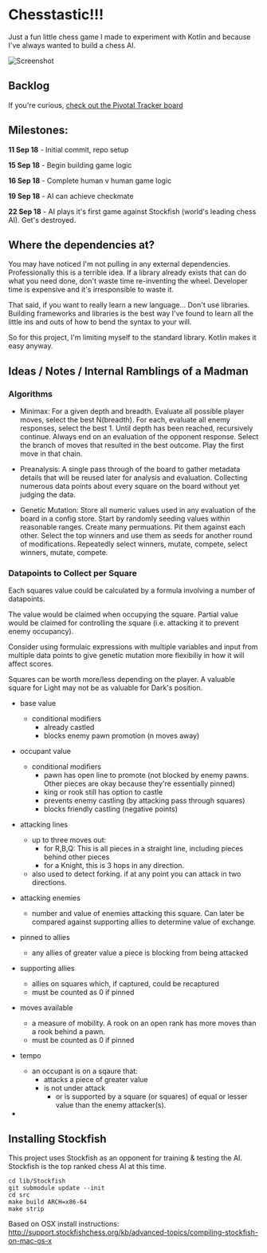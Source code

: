 # Chesstastic!!!

Just a fun little chess game I made to experiment with Kotlin and because I've always wanted to build a chess AI. 

![Screenshot](https://i.gyazo.com/337df6aa1b8bb5d907d772852f6d7780.png)

## Backlog

If you're curious, [check out the Pivotal Tracker board](https://www.pivotaltracker.com/n/projects/2199679)

## Milestones:

**11 Sep 18** - Initial commit, repo setup

**15 Sep 18** - Begin building game logic

**16 Sep 18** - Complete human v human game logic

**19 Sep 18** - AI can achieve checkmate

**22 Sep 18** - AI plays it's first game against Stockfish (world's leading chess AI). Get's destroyed. 

## Where the dependencies at?

You may have noticed I'm not pulling in any external dependencies. Professionally this is a terrible idea. If a library already exists that can do what you need done, don't waste time re-inventing the wheel. Developer time is expensive and it's irresponsible to waste it. 

That said, if you want to really learn a new language... Don't use libraries. Building frameworks and libraries is the best way I've found to learn all the little ins and outs of how to bend the syntax to your will. 

So for this project, I'm limiting myself to the standard library. Kotlin makes it easy anyway. 

## Ideas / Notes / Internal Ramblings of a Madman

### Algorithms

- Minimax: For a given depth and breadth. Evaluate all possible player moves, select the best N(breadth). For each, evaluate all enemy responses, select the best 1. Until depth has been reached, recursively continue. Always end on an evaluation of the opponent response. Select the branch of moves that resulted in the best outcome. Play the first move in that chain. 

- Preanalysis: A single pass through of the board to gather metadata details that will be reused later for analysis and evaluation. Collecting numerous data points about every square on the board without yet judging the data. 

- Genetic Mutation: Store all numeric values used in any evaluation of the board in a config store. Start by randomly seeding values within reasonable ranges. Create many permuations. Pit them against each other. Select the top winners and use them as seeds for another round of modifications. Repeatedly select winners, mutate, compete, select winners, mutate, compete. 

### Datapoints to Collect per Square

Each squares value could be calculated by a formula involving a number of datapoints.

The value would be claimed when occupying the square.
Partial value would be claimed for controlling the square (i.e. attacking it to prevent enemy occupancy).

Consider using formulaic expressions with multiple variables and input from multiple data points to give genetic mutation more flexibiliy in how it will affect scores. 

Squares can be worth more/less depending on the player. A valuable square for Light may not be as valuable for Dark's position.  

- base value
    - conditional modifiers 
        - already castled
        - blocks enemy pawn promotion (n moves away)
- occupant value 
    - conditional modifiers
        - pawn has open line to promote (not blocked by enemy pawns. Other pieces are okay because they're essentially pinned)
        - king or rook still has option to castle
        - prevents enemy castling (by attacking pass through squares)
        - blocks friendly castling (negative points)
- attacking lines
    - up to three moves out:
        - for R,B,Q: This is all pieces in a straight line, including pieces behind other pieces
        - for a Knight, this is 3 hops in any direction. 
    - also used to detect forking. if at any point you can attack in two directions. 
- attacking enemies
    - number and value of enemies attacking this square. Can later be compared against supporting allies to determine value of exchange. 
- pinned to allies
    - any allies of greater value a piece is blocking from being attacked
- supporting allies
    - allies on squares which, if captured, could be recaptured
    - must be counted as 0 if pinned
- moves available
    - a measure of mobility. A rook on an open rank has more moves than a rook behind a pawn.
    - must be counted as 0 if pinned
- tempo
    - an occupant is on a sqaure that:
        - attacks a piece of greater value
        - is not under attack
            - or is supported by a square (or squares) of equal or lesser value than the enemy attacker(s). 

- 


## Installing Stockfish

This project uses Stockfish as an opponent for training & testing the AI. Stockfish is the top ranked chess AI at this time. 

```
cd lib/Stockfish
git submodule update --init
cd src
make build ARCH=x86-64
make strip
```

Based on OSX install instructions: http://support.stockfishchess.org/kb/advanced-topics/compiling-stockfish-on-mac-os-x


